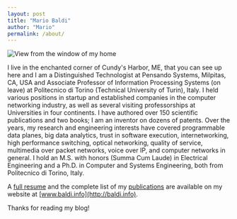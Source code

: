 ```yaml
---
layout: post
title: "Mario Baldi"
author: "Mario"
permalink: /about/
---
```


![View from the window of my home](/assets/20190905_141336.jpg)

I live in the enchanted corner of Cundy's Harbor, ME, that you can see up here and I am a Distinguished Technologist at Pensando Systems, Milpitas, CA, USA and Associate Professor of Information Processing Systems (on leave) at Politecnico di Torino (Technical University of Turin), Italy.
I held various positions in startup and established companies in the computer networking industry, as well as several visiting professorships at Universities in four continents. I have authored over 150 scientific publications and two books; I am an inventor on dozens of patents. Over the years, my research and engineering interests have covered programmable data planes, big data analytics, trust in software execution, internetworking, high performance switching, optical networking, quality of service, multimedia over packet networks, voice over IP, and computer networks in general.
I hold an M.S. with honors (Summa Cum Laude) in Electrical Engineering and a Ph.D. in Computer and Systems Engineering, both from Politecnico di Torino, Italy.

A [full resume](http://resume.baldi.info/) and the complete list of my [publications](http://pubs.baldi.info/) are available on my website at [www.baldi.info](http://baldi.info).

Thanks for reading my blog!
